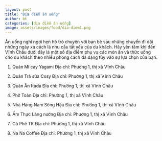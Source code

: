 ```yaml
---
layout: post
title: "Địa điểm ăn uống"
author: bt
categories: [địa điểm ăn uống]
image: assets/images/food/dia-diem1.png
---
```


Ăn uống nghĩ ngơi hẹn hò trò chuyện với bạn bè sau những chuyến đi dài những ngày xa cách là nhu cầu tất yếu của du khách. Hãy yên tâm khi đến Vĩnh Châu dưới đây là một số địa điểm phụ vụ các món ăn và thức uống cho du khách theo nhiều phong cách đa dạng tùy vào sự lựa chọn của bạn.

1. Quán Mì cay Yagami
   Địa chỉ: Phường 1, thị xã Vĩnh Châu

2. Quán Trà sữa Cosy
   Địa chỉ: Phường 1, thị xã Vĩnh Châu

3. Quán Ăn Itada
   Địa chỉ: Phường 1, thị xã Vĩnh Châu

4. Phở Toàn
   Địa chỉ: Phường 1, thị xã Vĩnh Châu

5. Nhà Hàng Nam Sông Hậu
   Địa chỉ: Phường 1, thị xã Vĩnh Châu

6. Ẩm Thực Làng nướng
   Địa chỉ: Phường 1, thị xã Vĩnh Châu

7. Cà Phê TK
   Địa chỉ: Phường 1, thị xã Vĩnh Châu

8. Na Na Coffee
   Địa chỉ: Phường 1, thị xã Vĩnh Châu
